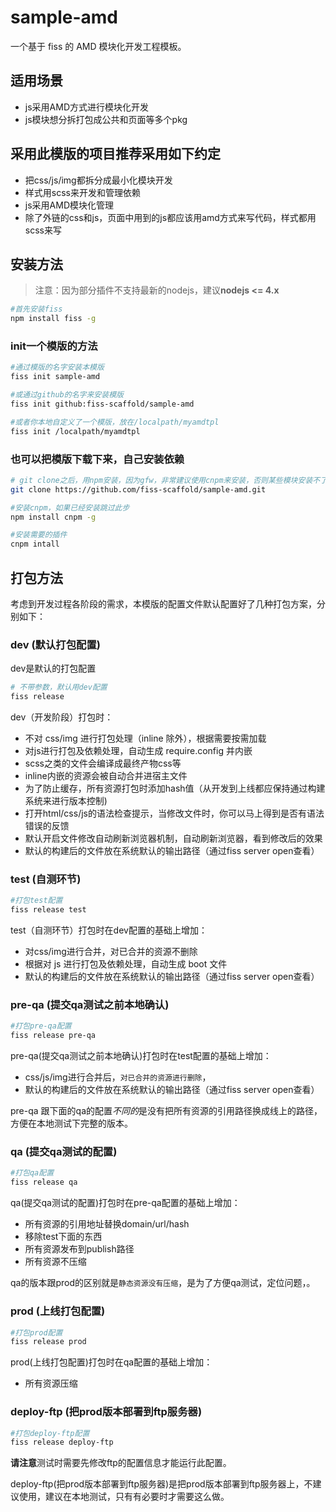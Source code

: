 # sample-amd

一个基于 fiss 的 AMD 模块化开发工程模板。

## 适用场景
* js采用AMD方式进行模块化开发
* js模块想分拆打包成公共和页面等多个pkg


## 采用此模版的项目推荐采用如下约定
* 把css/js/img都拆分成最小化模块开发
* 样式用scss来开发和管理依赖
* js采用AMD模块化管理
* 除了外链的css和js，页面中用到的js都应该用amd方式来写代码，样式都用scss来写




## 安装方法
>注意：因为部分插件不支持最新的nodejs，建议**nodejs <= 4.x**

```bash
#首先安装fiss
npm install fiss -g
```

### init一个模版的方法
```bash
#通过模版的名字安装本模版
fiss init sample-amd

#或通过github的名字来安装模版
fiss init github:fiss-scaffold/sample-amd

#或者你本地自定义了一个模版，放在/localpath/myamdtpl
fiss init /localpath/myamdtpl
```
### 也可以把模版下载下来，自己安装依赖
```bash
# git clone之后，用npm安装，因为gfw，非常建议使用cnpm来安装，否则某些模块安装不了
git clone https://github.com/fiss-scaffold/sample-amd.git

#安装cnpm，如果已经安装跳过此步
npm install cnpm -g

#安装需要的插件
cnpm intall

```

## 打包方法
考虑到开发过程各阶段的需求，本模版的配置文件默认配置好了几种打包方案，分别如下：
### dev (默认打包配置)
dev是默认的打包配置
```bash
# 不带参数，默认用dev配置
fiss release
```

dev（开发阶段）打包时：
 * 不对 css/img 进行打包处理（inline 除外），根据需要按需加载
 * 对js进行打包及依赖处理，自动生成 require.config 并内嵌
 * scss之类的文件会编译成最终产物css等
 * inline内嵌的资源会被自动合并进宿主文件
 * 为了防止缓存，所有资源打包时添加hash值（从开发到上线都应保持通过构建系统来进行版本控制)
 * 打开html/css/js的语法检查提示，当修改文件时，你可以马上得到是否有语法错误的反馈
 * 默认开启文件修改自动刷新浏览器机制，自动刷新浏览器，看到修改后的效果
 * 默认的构建后的文件放在系统默认的输出路径（通过fiss server open查看）

### test (自测环节)
```bash
#打包test配置
fiss release test
```
test（自测环节）打包时在dev配置的基础上增加：
 * 对css/img进行合并，对已合并的资源不删除
 * 根据对 js 进行打包及依赖处理，自动生成 boot 文件
 * 默认的构建后的文件放在系统默认的输出路径（通过fiss server open查看）

### pre-qa (提交qa测试之前本地确认)
```bash
#打包pre-qa配置
fiss release pre-qa
```
pre-qa(提交qa测试之前本地确认)打包时在test配置的基础上增加：
 * css/js/img进行合并后，`对已合并的资源进行删除`，
 * 默认的构建后的文件放在系统默认的输出路径（通过fiss server open查看）

pre-qa 跟下面的qa的配置*不同的*是没有把所有资源的引用路径换成线上的路径，方便在本地测试下完整的版本。


### qa (提交qa测试的配置)
```bash
#打包qa配置
fiss release qa
```
qa(提交qa测试的配置)打包时在pre-qa配置的基础上增加：
 * 所有资源的引用地址替换domain/url/hash
 * 移除test下面的东西
 * 所有资源发布到publish路径
 * 所有资源不压缩

qa的版本跟prod的区别就是`静态资源没有压缩`，是为了方便qa测试，定位问题，。


### prod (上线打包配置)
```bash
#打包prod配置
fiss release prod
```
prod(上线打包配置)打包时在qa配置的基础上增加：
 * 所有资源压缩

### deploy-ftp (把prod版本部署到ftp服务器)
```bash
#打包deploy-ftp配置
fiss release deploy-ftp
```
**请注意**测试时需要先修改ftp的配置信息才能运行此配置。

deploy-ftp(把prod版本部署到ftp服务器)是把prod版本部署到ftp服务器上，不建议使用，建议在本地测试，只有有必要时才需要这么做。




